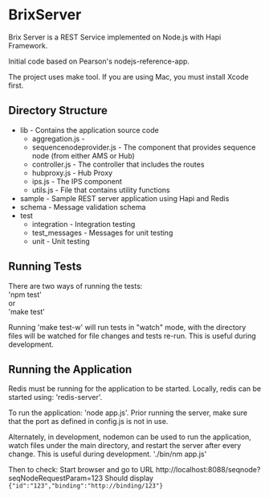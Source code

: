 BrixServer
==========

Brix Server is a REST Service implemented on Node.js with Hapi Framework.

Initial code based on Pearson's nodejs-reference-app.

The project uses make tool. If you are using Mac, you must install Xcode first.

Directory Structure
-------------------
- lib    - Contains the application source code
  - aggregation.js - 
  - sequencenodeprovider.js    - The component that provides sequence node (from either AMS or Hub)
  - controller.js  - The controller that includes the routes
  - hubproxy.js    - Hub Proxy
  - ips.js         - The IPS component
  - utils.js       - File that contains utility functions
- sample - Sample REST server application using Hapi and Redis 
- schema - Message validation schema
- test
  - integration   - Integration testing
  - test_messages - Messages for unit testing
  - unit          - Unit testing

Running Tests
-------------
There are two ways of running the tests:  
  'npm test'  
or  
  'make test'

Running 'make test-w' will run tests in "watch" mode, with the directory files will be watched for
file changes and tests re-run.  This is useful during development.

Running the Application
-----------------------
Redis must be running for the application to be started.  Locally, redis can be started using:
'redis-server'.

To run the application:
'node app.js'.
Prior running the server, make sure that the port as defined in config.js is not in use.

Alternately, in development, nodemon can be used to run the application, watch files under the
main directory, and restart the server after every change.  This is useful during development.
'./bin/nm app.js'

Then to check: Start browser and go to URL http://localhost:8088/seqnode?seqNodeRequestParam=123
Should display  
`{"id":"123","binding":"http://binding/123"}`